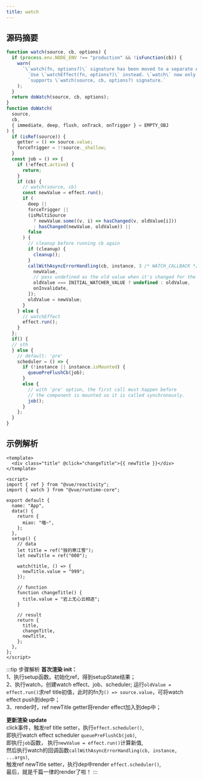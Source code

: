 ```yaml
---
title: watch
---
```


## 源码摘要

```js
function watch(source, cb, options) {
  if (process.env.NODE_ENV !== "production" && !isFunction(cb)) {
    warn(
      `\`watch(fn, options?)\` signature has been moved to a separate API. ` +
        `Use \`watchEffect(fn, options?)\` instead. \`watch\` now only ` +
        `supports \`watch(source, cb, options?) signature.`
    );
  }
  return doWatch(source, cb, options);
}
function doWatch(
  source,
  cb,
  { immediate, deep, flush, onTrack, onTrigger } = EMPTY_OBJ
) {
  if (isRef(source)) {
    getter = () => source.value;
    forceTrigger = !!source._shallow;
  }
  const job = () => {
    if (!effect.active) {
      return;
    }
    if (cb) {
      // watch(source, cb)
      const newValue = effect.run();
      if (
        deep ||
        forceTrigger ||
        (isMultiSource
          ? newValue.some((v, i) => hasChanged(v, oldValue[i]))
          : hasChanged(newValue, oldValue)) ||
        false
      ) {
        // cleanup before running cb again
        if (cleanup) {
          cleanup();
        }
        callWithAsyncErrorHandling(cb, instance, 3 /* WATCH_CALLBACK */, [
          newValue,
          // pass undefined as the old value when it's changed for the first time
          oldValue === INITIAL_WATCHER_VALUE ? undefined : oldValue,
          onInvalidate,
        ]);
        oldValue = newValue;
      }
    } else {
      // watchEffect
      effect.run();
    }
  };
  if() {
  // sth
  } else {
    // default: 'pre'
    scheduler = () => {
      if (!instance || instance.isMounted) {
        queuePreFlushCb(job);
      }
      else {
        // with 'pre' option, the first call must happen before
        // the component is mounted so it is called synchronously.
        job();
      }
    };
  }
}
```

## 示例解析

```vue
<template>
  <div class="title" @click="changeTitle">{{ newTitle }}</div>
</template>

<script>
import { ref } from "@vue/reactivity";
import { watch } from "@vue/runtime-core";

export default {
  name: "App",
  data() {
    return {
      miao: "喵~",
    };
  },
  setup() {
    // data
    let title = ref("独钓寒江雪");
    let newTitle = ref("000");

    watch(title, () => {
      newTitle.value = "999";
    });

    // function
    function changeTitle() {
      title.value = "岩上无心云相逐";
    }

    // result
    return {
      title,
      changeTitle,
      newTitle,
    };
  },
};
</script>
```
:::tip 步骤解析
**首次渲染 init：**   
1、执行setup函数。初始化ref，得到setupState结果；   
2、执行watch，创建watch effect、job、scheduler;
  运行```oldValue = effect.run()```求ref title初值，此时的fn为```() => source.value```，可将watch effect push到dep中；   
3、render时，ref newTitle getter将render effect加入到dep中；

**更新渲染 update**   
click事件，触发ref title setter，执行```effect.scheduler()```,   
  即执行watch effect scheduler ```queuePreFlushCb(job)```,      
  即执行```job```函数， 执行```newValue = effect.run()```计算新值,   
  然后执行watch的回调函数```callWithAsyncErrorHandling(cb, instance, ...args)```,   
  触发ref newTitle setter，执行dep中render ```effect.scheduler()```,   
最后，就是千篇一律的render了啦！
:::
